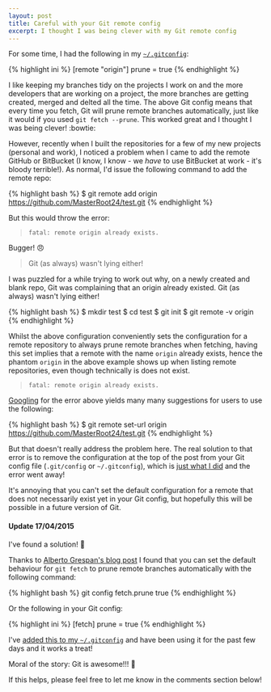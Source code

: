 ```yaml
---
layout: post
title: Careful with your Git remote config
excerpt: I thought I was being clever with my Git remote config
---
```


For some time, I had the following in my [`~/.gitconfig`][1]:

{% highlight ini %}
[remote "origin"]
    prune = true
{% endhighlight %}

I like keeping my branches tidy on the projects I work on and the more developers that are working on a project, the
more branches are getting created, merged and delted all the time. The above Git config means that every time you
fetch, Git will prune remote branches automatically, just like it would if you used `git fetch --prune`. This worked
great and I thought I was being clever! :bowtie:

However, recently when I built the repositories for a few of my new projects (personal and work), I noticed a problem
when I came to add the remote GitHub or BitBucket (I know, I know - we *have* to use BitBucket at work - it's bloody
terrible!). As normal, I'd issue the following command to add the remote repo:

{% highlight bash %}
$ git remote add origin https://github.com/MasterRoot24/test.git
{% endhighlight %}

But this would throw the error:

> `fatal: remote origin already exists.`

Bugger! :angry:

> Git (as always) wasn't lying either!

I was puzzled for a while trying to work out why, on a newly created and blank repo, Git was complaining that an
origin already existed. Git (as always) wasn't lying either!

{% highlight bash %}
$ mkdir test
$ cd test
$ git init
$ git remote -v
origin
{% endhighlight %}

Whilst the above configuration conveniently sets the configuration for a remote repository to always prune remote
branches when fetching, having this set implies that a remote with the name `origin` already exists, hence the
phantom `origin` in the above example shows up when listing remote repositories, even though technically is does not
exist.

> `fatal: remote origin already exists.`

[Googling][2] for the error above yields many many suggestions for users to use the following:

{% highlight bash %}
$ git remote set-url origin https://github.com/MasterRoot24/test.git
{% endhighlight %}

But that doesn't really address the problem here. The real solution to that error is to remove the configuration at
the top of the post from your Git config file (`.git/config` or `~/.gitconfig`), which is [just what I did][3] and the
error went away!

It's annoying that you can't set the default configuration for a remote that does not necessarily exist yet in your Git
config, but hopefully this will be possible in a future version of Git.

#### Update 17/04/2015
I've found a solution! :tada:

Thanks to [Alberto Grespan's blog post][4] I found that you can set the default behaviour for `git fetch` to prune
remote branches automatically with the following command:

{% highlight bash %}
git config fetch.prune true
{% endhighlight %}

Or the following in your Git config:

{% highlight ini %}
[fetch]
  prune = true
{% endhighlight %}

I've [added this to my `~/.gitconfig`][5] and have been using it for the past few days and it works a treat!

Moral of the story: Git is awesome!!! :metal:

If this helps, please feel free to let me know in the comments section below!

[1]: https://github.com/MasterRoot24/dotfiles/blob/master/home/.gitconfig
[2]: https://www.google.co.uk/#q=fatal:+remote+origin+already+exists.
[3]: https://github.com/MasterRoot24/dotfiles/commit/f2d9ea2fdfbb31c762ea3523d2a59c83735d406e
[4]: http://albertogrespan.com/blog/always-prune-remote-tracking-branches/
[5]: https://github.com/MasterRoot24/dotfiles/commit/5ba637fd18da75e9f159a7186c9a01a975b6bcab
